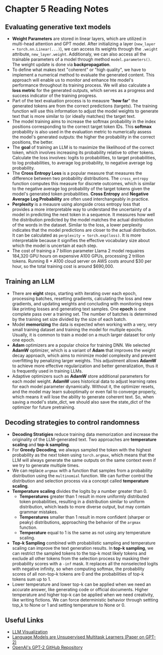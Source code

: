 # Chapter 5 Reading Notes

## Evaluating generative text models
- **Weight Parameters** are stored in linear layers, which are utilized in multi-head attention and GPT model. After initializing a layer (`new_layer = torch.nn.Linear(...)`), we can access its weights through the `.weight` attribute, `new_layer.weight`. Additionaly, we can also access all the trainable parameters of a model through method `model.parameters()`. The weight update is done via **backpropagation**.
- To define what makes text "coherent" or "high quality", we have to implement a numerical method to evaluate the generated content. This approach will enable us to monitor and enhance hte model's performance throughout its training process. We will also calculate a **loss metric** for the generated outputs, which serves as a progress and success indicator of the training progress.
- Part of the text evaluation process is to meausre "**how far**" the generated tokens are from the correct predictions (targets). The training function will use this information to adjust the model weights to generate text that is more similar to (or ideally matches) the target text.
- The model training aims to increase the softmax probability in the index positions corresponding to the correct target token IDs. This **softmax** probability is also used in the evaluation metric to numerically assess the model's generated outputs: the higher the probability in the correct positions, the better.
- The **goal** of training an LLM is to maximize the likelihood of the correct token, which involves increasing its probability relative to other tokens. Calculate the loss involves: logits to probabilities, to target probabilities, to log probabilities, to average log probability, to negative average log probability.
- The **Cross Entropy Loss** is a popular measure that measures the difference between two probability distributions. The `cross_entropy` function computes this measure for discrete outcomes, which is similar to the negative average log probability of the target tokens given the model's generated token probabilities. **Cross Entropy** and **Negative Average Log Probability** are often used interchangeably in practice.
- **Perplexity** is a meausre using alongside cross entropy loss that provides a more interpretable way to understand the uncertainty of a model in predicting the next token in a sequence. It measures how well the distribution predicted by the model matches the actual distribution of the words in the dataset. Similar to the loss, a lower perplexity indicates that the model predictions are closer to the actual distribution. It can be calculated as `perplexity = torch.exp(loss)`. It is more interpretable because it signifies the effective vocabulary size about which the model is uncertain at each step.
- The cost of training a 7 billion parameter Llama 2 model requaires 184,320 GPU hours on expensive A100 GPUs, processing 2 trillion tokens. Running 8 * A100 cloud server on AWS costs around $30 per hour, so the total training cost is around $690,000.

## Training an LLM
- There are **eight** steps, starting with iterating over each epoch, processing batches, resetting gradients, calculating the loss and new gradients, and updating weights and concluding with monitoring steps like printing losses and generating text samples. One **epoch** is one complete pass over a training set. The number of batches is determined by the training set size divided by the size of each batch.
- Model **memorizing** the data is expected when working with a very, very small training dataset and training the model for multiple epochs. Usually, it is common to train a model on a much larger dataset for only one epoch.
- **Adam** optimizers are a popular choice for training DNN. We selected **AdamW** optimizer, which is a variant of **Adam** that improves the weight decay approach, which aims to minimize model complexity and prevent overfitting by penalizing larger weights. This adjustment allows **AdamW** to achieve more effective regularization and better generalization, thus it is frequently used in training LLMs.
- Adaptive optimizers such as **AdamW** store additional parameters for each model weight. **AdamW** uses historical data to adjust learning rates for each model parameter dynamically. Without it, the optimizer resets, and the model may learn suboptimally or even fail to converge properly, which means it will lose the ability to generate coherent text. So, when saving a model's state_dict, we should also save the state_dict of the optimizer for future pretraining.

## Decoding strategies to control randomness
- **Decoding Stratigies** reduce training data memorization and increase the originality of the LLM-generated text. Two approaches are **temperature scaling** and **top-k sampling**.
- For **Greedy Decoding**, we always sampled the token with the highest probability as the next token using `torch.argmax`, which means that the LLM will always generate the same outputs on the same context even if we try to generate multiple times.
- We can replace `argmax` with a function that samples from a probability distribution using the `multinomial` function. We can further control the distribution and selection process via a concept called **temperature scaling**.
- **Temperature scaling** divides the logits by a number greater than 0.
    - **Temperatures** greater than 1 result in more uniformly distributed token probabilities, resulting in a distribution similar to uniform distribution, which leads to more diverse output, but may contain grammar mistakes.
    - **Temperatures** smaller than 1 result in more confident (sharper or peaky) distributions, approaching the behavior of the `argmax` function.
    - **Temperature** equal to 1 is the same as not using any temperature scaling. 
- **Top-k Sampling** combined with probabilistic sampling and temperature scaling can improve the text generation results. In **top-k sampling**, we can restrict the sampled tokens to the top-k most likely tokens and exclude all other tokens from the selection process by masking their probability scores with a `-inf` mask. It replaces all the nonselected logits with negative infinity, so when computing softmax, the probability scores of all non-top-k tokens are 0 and the probabilities of top-k tokens sum up to 1.
- Lower temperature and lower top-k can be applied when we need an accurate answer, like generating code or official documents. Higher temperature and higher top-k can be applied when we need creativity, like writing fictions. We can force deterministic behavior through settting top_k to None or 1 and setting temperature to None or 0.

## Useful Links
- [LLM Visualization](https://bbycroft.net/llm)
- [Language Models are Unsupervised Multitask Learners (Paper on GPT-2)](https://cdn.openai.com/better-language-models/language_models_are_unsupervised_multitask_learners.pdf)
- [OpenAI's GPT-2 GitHub Repository](https://github.com/openai/gpt-2)